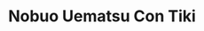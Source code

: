 ---
layout: post
category: concert
title: Nobuo Uematsu Con Tiki
artists: 
- Nobuo Uematsu Con Tiki
place: 
- Salle Pleyel
country: France
city: Paris
---
